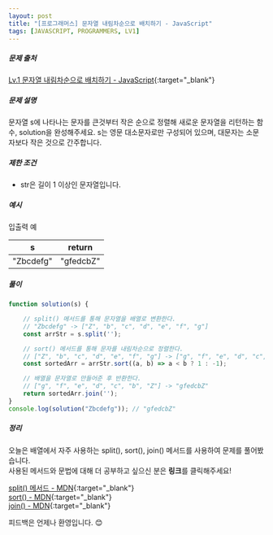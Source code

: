 ```yaml
---
layout: post
title: "[프로그래머스] 문자열 내림차순으로 배치하기 - JavaScript"
tags: [JAVASCRIPT, PROGRAMMERS, LV1]
---
```

##### 문제 출처
[Lv.1 문자열 내림차순으로 배치하기 - JavaScript](https://programmers.co.kr/learn/courses/30/lessons/12917?language=javascript){:target="_blank"}

##### 문제 설명
문자열 s에 나타나는 문자를 큰것부터 작은 순으로 정렬해 새로운 문자열을 리턴하는 함수, solution을 완성해주세요.
s는 영문 대소문자로만 구성되어 있으며, 대문자는 소문자보다 작은 것으로 간주합니다.

##### 제한 조건
* str은 길이 1 이상인 문자열입니다.

##### 예시
입출력 예

|s|return|
|---|---|
|"Zbcdefg"|	"gfedcbZ"|

##### 풀이
```javascript
function solution(s) {

    // split() 메서드를 통해 문자열을 배열로 변환한다.
    // "Zbcdefg" -> ["Z", "b", "c", "d", "e", "f", "g"]
    const arrStr = s.split('');

    // sort() 메서드를 통해 문자를 내림차순으로 정렬한다.
    // ["Z", "b", "c", "d", "e", "f", "g"] -> ["g", "f", "e", "d", "c", "b", "Z"]
    const sortedArr = arrStr.sort((a, b) => a < b ? 1 : -1);

    // 배열을 문자열로 만들어준 후 반환한다.
    // ["g", "f", "e", "d", "c", "b", "Z"] -> "gfedcbZ"
    return sortedArr.join('');
}
console.log(solution("Zbcdefg")); // "gfedcbZ"
```

##### 정리
오늘은 배열에서 자주 사용하는 split(), sort(), join() 메서드를 사용하여 문제를 풀어봤습니다.<br />
사용된 메서드와 문법에 대해 더 공부하고 싶으신 분은 **링크**를 클릭해주세요!

[split() 메서드 - MDN](https://developer.mozilla.org/ko/docs/Web/JavaScript/Reference/Global_Objects/String/split){:target="_blank"}<br />
[sort() - MDN](https://developer.mozilla.org/ko/docs/Web/JavaScript/Reference/Global_Objects/Array/sort){:target="_blank"}<br />
[join() - MDN](https://developer.mozilla.org/ko/docs/Web/JavaScript/Reference/Global_Objects/Array/join){:target="_blank"}

피드백은 언제나 환영입니다. 😊